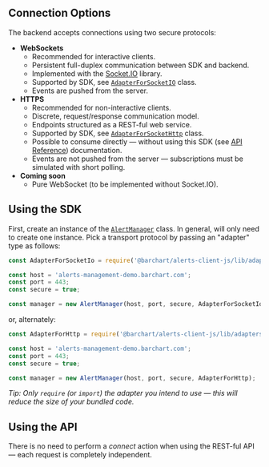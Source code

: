 ## Connection Options

The backend accepts connections using two secure protocols:

* **WebSockets**
  * Recommended for interactive clients.
  * Persistent full-duplex communication between SDK and backend.
  * Implemented with the [Socket.IO](https://socket.io/) library.
  * Supported by SDK, see [```AdapterForSocketIO```](/content/sdk/lib-adapters?id=adapterforsocketio) class.
  * Events are pushed from the server.
* **HTTPS**
  * Recommended for non-interactive clients.
  * Discrete, request/response communication model.
  * Endpoints structured as a REST-ful web service.
  * Supported by SDK, see [```AdapterForSocketHttp```](/content/sdk/lib-adapters?id=adapterforhttp) class.
  * Possible to consume directly — without using this SDK (see [API Reference](/content/api_reference)) documentation.
  * Events are not pushed from the server — subscriptions must be simulated with short polling.
* **Coming soon**
  * Pure WebSocket (to be implemented without Socket.IO).

## Using the SDK

First, create an instance of the [```AlertManager```](/content/sdk/lib?id=alertmanager) class. In general, will only need to create one instance. Pick a transport protocol by passing an "adapter" type as follows:

```js
const AdapterForSocketIo = require('@barchart/alerts-client-js/lib/adapters/AdapterForSocketIo');

const host = 'alerts-management-demo.barchart.com';
const port = 443;
const secure = true;

const manager = new AlertManager(host, port, secure, AdapterForSocketIo);
```

or, alternately:

```js
const AdapterForHttp = require('@barchart/alerts-client-js/lib/adapters/AdapterForHttp');

const host = 'alerts-management-demo.barchart.com';
const port = 443;
const secure = true;

const manager = new AlertManager(host, port, secure, AdapterForHttp);
```

_Tip: Only ```require``` (or ```import```) the adapter you intend to use — this will reduce the size of your bundled code._

## Using the API

There is no need to perform a _connect_ action when using the REST-ful API — each request is completely independent.
